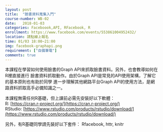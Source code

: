 ```yaml
---
layout: post  
title:  "臉書資料蒐集入門"  
course-number: WB-02  
date:   2018-01-03  
categories: Faceboook,API, RFacebook, R  
enrollment: https://www.facebook.com/events/553861004952432/  
location: 請點線上報名  
time: 01/03 18:00~21:00  
img: facebook-graphapi.png  
requirement: ["自備筆電"]  
comments: true  
---
```

本課程在學習如何使用臉書的Graph API來抓取臉書資料。另外，也會教導如何在R裡直接進行
臉書資料抓取動作。由於Graph API是常見的API使用架構，了解它的基本原則也有助於同學
進一步理解其他網路平台Graph API的使用方法，是網路資料抓取高手必備知識之一。

本課程無需任何R基礎，但上課前必需先安裝好以下軟體：    
R: [https://cran.r-project.org/](https://cran.r-project.org/)  
RStudio: [https://www.rstudio.com/products/rstudio/download/](https://www.rstudio.com/products/rstudio/download/)  

另外，有R基礎同學請先裝好以下套件：
Rfacebook, httr, knitr
